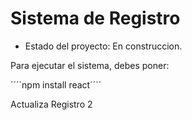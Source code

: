 <h1>Sistema de Registro</h1>

- Estado del proyecto: En construccion.
  
Para ejecutar el sistema, debes poner:

´´´´npm install react´´´´

Actualiza Registro 2
